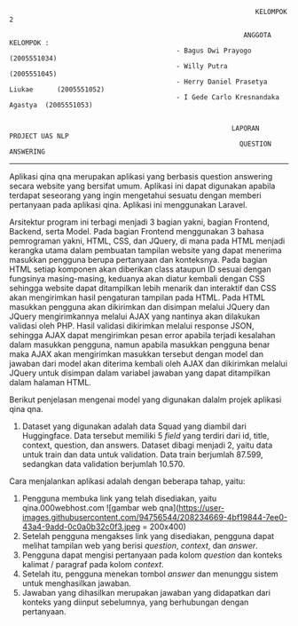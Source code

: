                                                                   KELOMPOK 2

                                                               ANGGOTA KELOMPOK :
                                              - Bagus Dwi Prayogo                 (2005551034)
                                              - Willy Putra                       (2005551045)
                                              - Herry Daniel Prasetya Liukae      (2005551052)
                                              - I Gede Carlo Kresnandaka Agastya  (2005551053)


                                                            LAPORAN PROJECT UAS NLP
                                                              QUESTION ANSWERING
-----------------------------------------------------------------------------------------------------------------------------------------------------------------------

   Aplikasi qina qna merupakan aplikasi yang berbasis question answering secara website yang bersifat umum. Aplikasi ini dapat digunakan apabila terdapat seseorang yang ingin mengetahui sesuatu dengan memberi pertanyaan pada aplikasi qina. Aplikasi ini menggunakan Laravel.

   Arsitektur program ini terbagi menjadi 3 bagian yakni, bagian Frontend, Backend, serta Model. Pada bagian Frontend menggunakan 3 bahasa pemrograman yakni, HTML, CSS, dan JQuery, di mana pada HTML menjadi kerangka utama dalam pembuatan tampilan website yang dapat menerima masukkan pengguna berupa pertanyaan dan konteksnya. Pada bagian HTML setiap komponen akan diberikan class ataupun ID sesuai dengan fungsinya masing-masing, keduanya akan diatur kembali dengan CSS sehingga website dapat ditampilkan lebih menarik dan interaktif dan CSS akan mengirimkan hasil pengaturan tampilan pada HTML. Pada HTML masukkan pengguna akan dikirimkan dan disimpan melalui JQuery dan JQuery mengirimkannya melalui AJAX yang nantinya akan dilakukan validasi oleh PHP. Hasil validasi dikirimkan melalui response JSON, sehingga AJAX dapat mengirimkan pesan error apabila terjadi kesalahan dalam masukkan pengguna, namun apabila masukkan pengguna benar maka AJAX akan mengirimkan masukkan tersebut dengan model dan jawaban dari model akan diterima kembali oleh AJAX dan dikirimkan melalui JQuery untuk disimpan dalam variabel jawaban yang dapat ditampilkan dalam halaman HTML.

  Berikut penjelasan mengenai model yang digunakan dalalm projek aplikasi qina qna.
1.  Dataset yang digunakan adalah data Squad yang diambil dari Huggingface. Data tersebut memiliki 5 _field_ yang terdiri dari id, title, context, question, dan answers. Dataset dibagi menjadi 2, yaitu data untuk train dan data untuk validation. Data train berjumlah 87.599, sedangkan data validation berjumlah 10.570.
  
  Cara menjalankan aplikasi adalah dengan beberapa tahap, yaitu:
1.  Pengguna membuka link yang telah disediakan, yaitu qina.000webhost.com
![gambar web qna](https://user-images.githubusercontent.com/94756544/208234669-4bf19844-7ee0-43a4-9add-0c0a0b32c0f3.jpeg = 200x400)
2.  Setelah pengguna mengakses link yang disediakan, pengguna dapat melihat tampilan web yang berisi _question_, _context_, dan _answer_.
3.  Pengguna dapat mengisi pertanyaan pada kolom _question_ dan konteks kalimat / paragraf pada kolom _context_.
4.  Setelah itu, pengguna menekan tombol _answer_ dan menunggu sistem untuk menghasilkan jawaban.
5.  Jawaban yang dihasilkan merupakan jawaban yang didapatkan dari konteks yang diinput sebelumnya, yang berhubungan dengan pertanyaan.
